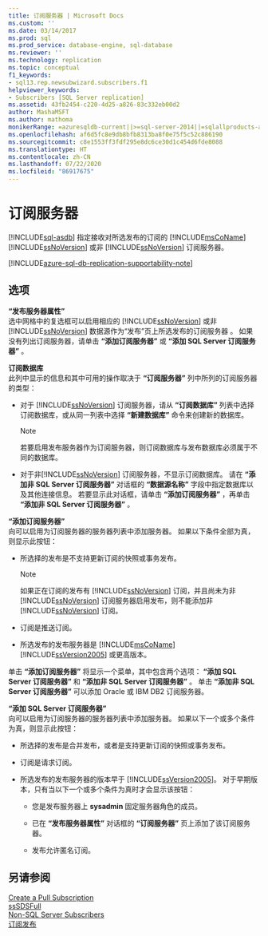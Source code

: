 ```yaml
---
title: 订阅服务器 | Microsoft Docs
ms.custom: ''
ms.date: 03/14/2017
ms.prod: sql
ms.prod_service: database-engine, sql-database
ms.reviewer: ''
ms.technology: replication
ms.topic: conceptual
f1_keywords:
- sql13.rep.newsubwizard.subscribers.f1
helpviewer_keywords:
- Subscribers [SQL Server replication]
ms.assetid: 43fb2454-c220-4d25-a826-83c332eb00d2
author: MashaMSFT
ms.author: mathoma
monikerRange: =azuresqldb-current||>=sql-server-2014||=sqlallproducts-allversions
ms.openlocfilehash: af6d5fc8e9db8bfb8313ba8f0e75f5c52c886190
ms.sourcegitcommit: c8e1553ff3fdf295e8dc6ce30d1c454d6fde8088
ms.translationtype: HT
ms.contentlocale: zh-CN
ms.lasthandoff: 07/22/2020
ms.locfileid: "86917675"
---
```

# <a name="subscribers"></a>订阅服务器
[!INCLUDE[sql-asdb](../../includes/applies-to-version/sql-asdb.md)]
  指定接收对所选发布的订阅的 [!INCLUDE[msCoName](../../includes/msconame-md.md)] [!INCLUDE[ssNoVersion](../../includes/ssnoversion-md.md)] 或非 [!INCLUDE[ssNoVersion](../../includes/ssnoversion-md.md)] 订阅服务器。


[!INCLUDE[azure-sql-db-replication-supportability-note](../../includes/azure-sql-db-replication-supportability-note.md)]
  
## <a name="options"></a>选项  
 **“发布服务器属性”**  
 选中网格中的复选框可以启用相应的 [!INCLUDE[ssNoVersion](../../includes/ssnoversion-md.md)] 或非 [!INCLUDE[ssNoVersion](../../includes/ssnoversion-md.md)] 数据源作为“发布”页上所选发布的订阅服务器  。 如果没有列出订阅服务器，请单击 **“添加订阅服务器”** 或 **“添加 SQL Server 订阅服务器”** 。  
  
 **订阅数据库**  
 此列中显示的信息和其中可用的操作取决于 **“订阅服务器”** 列中所列的订阅服务器的类型：  
  
-   对于 [!INCLUDE[ssNoVersion](../../includes/ssnoversion-md.md)] 订阅服务器，请从 **“订阅数据库”** 列表中选择订阅数据库，或从同一列表中选择 **“新建数据库”** 命令来创建新的数据库。  
  
    > [!NOTE]  
    >  若要启用发布服务器作为订阅服务器，则订阅数据库与发布数据库必须属于不同的数据库。  
  
-   对于非[!INCLUDE[ssNoVersion](../../includes/ssnoversion-md.md)] 订阅服务器，不显示订阅数据库。 请在 **“添加非 SQL Server 订阅服务器”** 对话框的 **“数据源名称”** 字段中指定数据库以及其他连接信息。 若要显示此对话框，请单击 **“添加订阅服务器”** ，再单击 **“添加非 SQL Server 订阅服务器”** 。  
  
 **“添加订阅服务器”**  
 向可以启用为订阅服务器的服务器列表中添加服务器。 如果以下条件全部为真，则显示此按钮：  
  
-   所选择的发布是不支持更新订阅的快照或事务发布。  
  
    > [!NOTE]  
    >  如果正在订阅的发布有 [!INCLUDE[ssNoVersion](../../includes/ssnoversion-md.md)] 订阅，并且尚未为非[!INCLUDE[ssNoVersion](../../includes/ssnoversion-md.md)] 订阅服务器启用发布，则不能添加非[!INCLUDE[ssNoVersion](../../includes/ssnoversion-md.md)] 订阅。  
  
-   订阅是推送订阅。  
  
-   所选发布的发布服务器是 [!INCLUDE[msCoName](../../includes/msconame-md.md)] [!INCLUDE[ssVersion2005](../../includes/ssversion2005-md.md)] 或更高版本。  
  
 单击 **“添加订阅服务器”** 将显示一个菜单，其中包含两个选项： **“添加 SQL Server 订阅服务器”** 和 **“添加非 SQL Server 订阅服务器”** 。 单击 **“添加非 SQL Server 订阅服务器”** 可以添加 Oracle 或 IBM DB2 订阅服务器。  
  
 **“添加 SQL Server 订阅服务器”**  
 向可以启用为订阅服务器的服务器列表中添加服务器。 如果以下一个或多个条件为真，则显示此按钮：  
  
-   所选择的发布是合并发布，或者是支持更新订阅的快照或事务发布。  
  
-   订阅是请求订阅。  
  
-   所选发布的发布服务器的版本早于 [!INCLUDE[ssVersion2005](../../includes/ssversion2005-md.md)]。 对于早期版本，只有当以下一个或多个条件为真时才会显示该按钮：  
  
    -   您是发布服务器上 **sysadmin** 固定服务器角色的成员。  
  
    -   已在 **“发布服务器属性”** 对话框的 **“订阅服务器”** 页上添加了该订阅服务器。  
  
    -   发布允许匿名订阅。  
  
## <a name="see-also"></a>另请参阅  
 [Create a Pull Subscription](../../relational-databases/replication/create-a-pull-subscription.md)   
 [ssSDSFull](../../relational-databases/replication/create-a-push-subscription.md)   
 [Non-SQL Server Subscribers](../../relational-databases/replication/non-sql/non-sql-server-subscribers.md)   
 [订阅发布](../../relational-databases/replication/subscribe-to-publications.md)  
  
  
